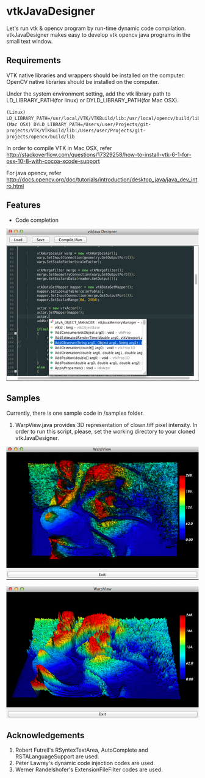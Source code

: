 vtkJavaDesigner
===============

Let's run vtk & opencv program by run-time dynamic code compilation.
vtkJavaDesigner makes easy to develop vtk opencv java programs in the small text window.

Requirements
---------------
VTK native libraries and wrappers should be installed on the computer.
OpenCV native libraries should be installed on the computer.

Under the system environment setting, add the vtk library path to LD_LIBRARY_PATH(for linux) or DYLD_LIBRARY_PATH(for Mac OSX).

	(Linux) LD_LIBRARY_PATH=/usr/local/VTK/VTKBuild/lib:/usr/local/opencv/build/lib
	(Mac OSX) DYLD_LIBRARY_PATH=/Users/user/Projects/git-projects/VTK/VTKBuild/lib:/Users/user/Projects/git-projects/opencv/build/lib
	
In order to compile VTK in Mac OSX, refer http://stackoverflow.com/questions/17329258/how-to-install-vtk-6-1-for-osx-10-8-with-cocoa-xcode-support

For java opencv, refer http://docs.opencv.org/doc/tutorials/introduction/desktop_java/java_dev_intro.html

Features
---------------
* Code completion

![CodeCompletionScreenshot](https://github.com/hkmoon/vtkJavaDesigner/blob/master/doc/CodeCompletion.png?raw=true)

Samples
---------------
Currently, there is one sample code in /samples folder. 

1. WarpView.java provides 3D representation of clown.tiff pixel intensity. In order to run this script, please, set the working directory to your cloned vtkJavaDesigner.

![WarpView1Screenshot](https://github.com/hkmoon/vtkJavaDesigner/blob/master/doc/WarpView1.png?raw=true)

![WarpView2Screenshot](https://github.com/hkmoon/vtkJavaDesigner/blob/master/doc/WarpView2.png?raw=true)


Acknowledgements
---------------
1. Robert Futrell's RSyntexTextArea, AutoComplete and RSTALanguageSupport are used.
1. Peter Lawrey's dynamic code injection codes are used.
1. Werner Randelshofer's ExtensionFileFilter codes are used.
